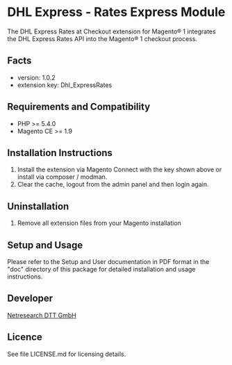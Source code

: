 # DHL Express - Rates Express Module

The DHL Express Rates at Checkout extension for Magento® 1 integrates the DHL Express Rates API into the Magento® 1 checkout process.

## Facts

- version: 1.0.2
- extension key: Dhl_ExpressRates

## Requirements and Compatibility

- PHP >= 5.4.0
- Magento CE >= 1.9

## Installation Instructions

1. Install the extension via Magento Connect with the key shown above or install
   via composer / modman.
2. Clear the cache, logout from the admin panel and then login again.

## Uninstallation

1. Remove all extension files from your Magento installation

## Setup and Usage

Please refer to the Setup and User documentation in PDF format in the "doc" directory of this package for detailed installation and usage instructions.

## Developer

[Netresearch DTT GmbH](https://www.netresearch.de/)

## Licence

See file LICENSE.md for licensing details.
